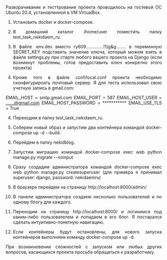

<div align="justify">

Разворачивание и тесттрование проекта проводилось на гостевой ОС Ubuntu 20.4, установленной в VM VirtualBox.

1. Установить docker и docker-compose.

2. В домашний каталог /home/user поместить папку test_task_nekidaem_ru.

3. В файле .env.dev вместо ry609..............!1)g&g........ в переменную SECRET_KEY подставить значение ключа, 
который можем взять в файле settings.py при старте любого вашего проекта на Django
(если возникнут проблемы, готов предоставить ключ конкретно этого проекта)

4. Кроме того в файле conf/local.conf проекта необходимо сконфигурироать почтовый сервер.
Я для теста использовал свою учетную запись в gmail.com:

EMAIL_HOST = smtp.gmail.com
EMAIL_PORT = 587
EMAIL_HOST_USER = .......@gmail.com
EMAIL_HOST_PASSWORD = ***********
EMAIL_USE_TLS = True

4. Переходим в папку test_task_nekidaem_ru.

5. Соберем новый образ и запустим два контейнера командой docker-compose up -d --build.

6. Перейдем в папку nekidblog.

7. Запустим миграцию командой docker-compose exec web python manage.py migrate --noinput

8. Сразу создадим администратора командой docker-compose exec web python manage.py createsuperuser
(для примера я принимал superuser: django, password: nekidaemru)

9. В браузере перейдем на страницу http://localhost:8000/admin/

10. В панели администратора создаем несколько пользователей и по одному блогу для каждого.

11. Переходим на страницу http://localhost:8000/ и логинимся под каким-либо пользователем и попадаем в его блог.
Я постарался сделать интуитивно-понятную навигацию.

12. Если контейнеры будут остановлены, для нового запуска контейнеров выполняем команду docker-compose up -d.

При возникновении сложностей с запуском или любых других вопросов, касающихся проекта просьба
обращаться к разработчику.

</div>